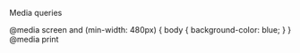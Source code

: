 Media queries

@media screen and (min-width: 480px) {
    body {
        background-color: blue;
    }
}
@media print